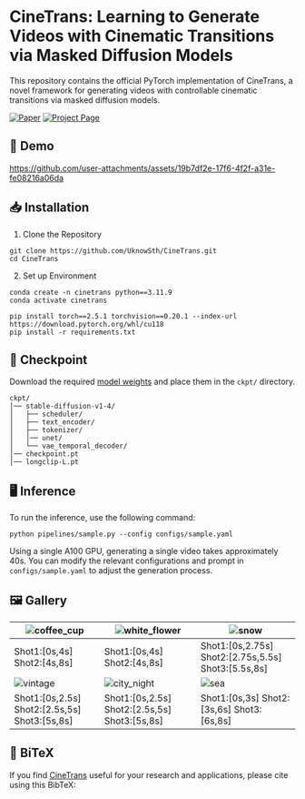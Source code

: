 # CineTrans: Learning to Generate Videos with Cinematic Transitions via Masked Diffusion Models

This repository contains the official PyTorch implementation of CineTrans, a novel framework for generating videos with controllable cinematic transitions via masked diffusion models.

[![Paper](https://img.shields.io/badge/Paper-arXiv-red)](你的论文链接) [![Project Page](https://img.shields.io/badge/Project-Website-blue)](你的项目网页链接)

## 🎥 Demo
https://github.com/user-attachments/assets/19b7df2e-17f6-4f2f-a31e-fe08216a06da
## 📥 Installation
1. Clone the Repository
```
git clone https://github.com/UknowSth/CineTrans.git
cd CineTrans
```
2. Set up Environment
```
conda create -n cinetrans python==3.11.9
conda activate cinetrans

pip install torch==2.5.1 torchvision==0.20.1 --index-url https://download.pytorch.org/whl/cu118
pip install -r requirements.txt
```

## 🤗 Checkpoint  
Download the required [model weights](url) and place them in the `ckpt/` directory.
```
ckpt/
│── stable-diffusion-v1-4/
│   ├── scheduler/
│   ├── text_encoder/
│   ├── tokenizer/  
│   │── unet/
│   └── vae_temporal_decoder/
│── checkpoint.pt
│── longclip-L.pt
```
## 🖥️ Inference  
To run the inference, use the following command:
```
python pipelines/sample.py --config configs/sample.yaml
```
Using a single A100 GPU, generating a single video takes approximately 40s. You can modify the relevant configurations and prompt in `configs/sample.yaml` to adjust the generation process.

## 🖼️ Gallery  

| ![coffee_cup](https://github.com/user-attachments/assets/c89e9462-a77b-44eb-91b6-bfba4c4c1567) | ![white_flower](https://github.com/user-attachments/assets/f5dffe7a-69da-4cc9-ba53-3549f46df904) | ![snow](https://github.com/user-attachments/assets/85b4392d-f88c-496f-a08e-b9c5f6c8354c) |
| ------------------------------------------------------------ | ------------------------------------------------------------ | ------------------------------------------------------------ |
| Shot1:[0s,4s] Shot2:[4s,8s] | Shot1:[0s,4s] Shot2:[4s,8s] | Shot1:[0s,2.75s] Shot2:[2.75s,5.5s] Shot3:[5.5s,8s] |
| ![vintage](https://github.com/user-attachments/assets/96aa859f-e8cc-4efd-802d-417cfafcf764) | ![city_night](https://github.com/user-attachments/assets/d9e3644c-1bb3-43c6-a1dd-ea4f816c04f2) | ![sea](https://github.com/user-attachments/assets/2f80ddac-d339-4e1d-83f4-962489e2a464) |
| Shot1:[0s,2.5s] Shot2:[2.5s,5s] Shot3:[5s,8s] | Shot1:[0s,2.5s] Shot2:[2.5s,5s] Shot3:[5s,8s] | Shot1:[0s,3s] Shot2:[3s,6s] Shot3:[6s,8s] |

## 📑 BiTeX  
If you find [CineTrans](https://github.com/UknowSth/CineTrans.git) useful for your research and applications, please cite using this BibTeX:
